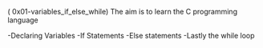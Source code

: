 ( 0x01-variables_if_else_while) The aim is to learn the C programming language 

-Declaring Variables
-If Statements
-Else statements
-Lastly the while loop
